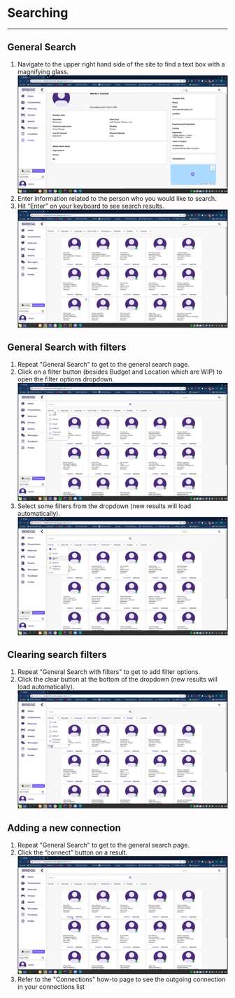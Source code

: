 # Searching

---

## General Search
1. Navigate to the upper right hand side of the site to find a text box with a magnifying glass.
![search page](./static/markdown/howto/images/globalSearchBar.png "Search page")
2. Enter information related to the person who you would like to search.
3. Hit “Enter” on your keyboard to see search results.
![search results](./static/markdown/howto/images/globalSearchResults.png "Search results")

## General Search with filters
1. Repeat "General Search" to get to the general search page.
2. Click on a filter button (besides Budget and Location which are WIP) to open the filter options dropdown.
![search filters dropdown](./static/markdown/howto/images/filterDropdown.png "Search filters dropdown")
3. Select some filters from the dropdown (new results will load automatically).
![search filters checked](./static/markdown/howto/images/filterDropdownChecked.png "Search filters checked")

## Clearing search filters
1. Repeat "General Search with filters" to get to add filter options.
2. Click the clear button at the bottom of the dropdown (new results will load automatically).
![search filters cleared](./static/markdown/howto/images/filterDropdownCleared.png "Search filters cleared")

## Adding a new connection
1. Repeat "General Search" to get to the general search page.
2. Click the “connect” button on a result.
![search connect](./static/markdown/howto/images/globalSearchConnect.png "Search connect")
3. Refer to the "Connections" how-to page to see the outgoing connection in your connections list
